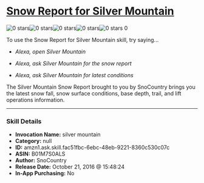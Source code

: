 # [Snow Report for Silver Mountain](http://alexa.amazon.com/#skills/amzn1.ask.skill.fac51fbc-6ebc-48eb-9221-8360c530c07c)
![0 stars](../../images/ic_star_border_black_18dp_1x.png)![0 stars](../../images/ic_star_border_black_18dp_1x.png)![0 stars](../../images/ic_star_border_black_18dp_1x.png)![0 stars](../../images/ic_star_border_black_18dp_1x.png)![0 stars](../../images/ic_star_border_black_18dp_1x.png) 0

To use the Snow Report for Silver Mountain skill, try saying...

* *Alexa, open Silver Mountain*

* *Alexa, ask Silver Mountain for the snow report*

* *Alexa, ask Silver Mountain for latest conditions*

The Silver Mountain Snow Report brought to you by SnoCountry brings you the latest snow fall, snow surface conditions,  base depth, trail, and lift operations information.

***

### Skill Details

* **Invocation Name:** silver mountain
* **Category:** null
* **ID:** amzn1.ask.skill.fac51fbc-6ebc-48eb-9221-8360c530c07c
* **ASIN:** B01M7S0ALS
* **Author:** SnoCountry
* **Release Date:** October 21, 2016 @ 15:48:24
* **In-App Purchasing:** No
